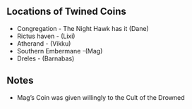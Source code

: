 ## Locations of Twined Coins
- Congregation - The Night Hawk has it (Dane)
- Rictus haven - (Lixi)
- Atherand - (Vikku)  
- Southern Embermane -(Mag)
- Dreles - (Barnabas)

## Notes
- Mag’s Coin was given willingly to the Cult of the Drowned